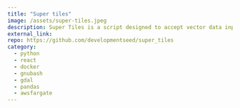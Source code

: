 ```yaml
---
title: "Super tiles"
image: /assets/super-tiles.jpeg
description: Super Tiles is a script designed to accept vector data input, whether points or polygons, and generate (download and join) tiles from tms services.
external_link: 
repo: https://github.com/developmentseed/super_tiles
category: 
  - python
  - react
  - docker
  - gnubash
  - gdal
  - pandas
  - awsfargate
---
```


